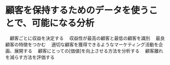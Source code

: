 # 顧客を保持するためのデータを使うことで、可能になる分析
　顧客ごとに収益を決定する
　収益性が最高の顧客と最低の顧客を識別
　最良顧客の特徴をつかむ
　適切な顧客を獲得できるようなマーケティング活動を企画、展開する
　顧客にとっての[価値]を向上させる方法を分析する
　顧客離れを減らす方法を評価する
